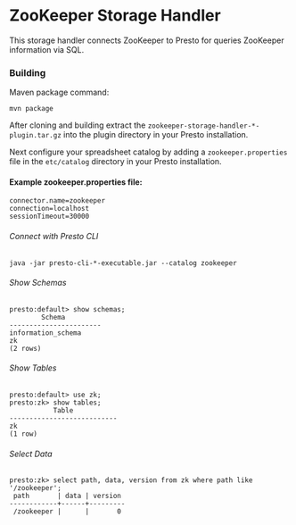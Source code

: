 # ZooKeeper Storage Handler

This storage handler connects ZooKeeper to Presto for queries ZooKeeper information via SQL.

### Building

Maven package command:

    mvn package

After cloning and building extract the `zookeeper-storage-handler-*-plugin.tar.gz` into the plugin directory in your Presto installation.

Next configure your spreadsheet catalog by adding a `zookeeper.properties` file in the `etc/catalog` directory in your Presto installation.

#### Example zookeeper.properties file:

    connector.name=zookeeper
    connection=localhost
    sessionTimeout=30000

###### Connect with Presto CLI

    java -jar presto-cli-*-executable.jar --catalog zookeeper

###### Show Schemas

    presto:default> show schemas;
            Schema         
    -----------------------
    information_schema
    zk
    (2 rows)

###### Show Tables

    presto:default> use zk;
    presto:zk> show tables;
               Table           
    ---------------------------
    zk 
    (1 row)

###### Select Data

    presto:zk> select path, data, version from zk where path like '/zookeeper';
     path       | data | version 
    ------------+------+---------
     /zookeeper |      |       0 

